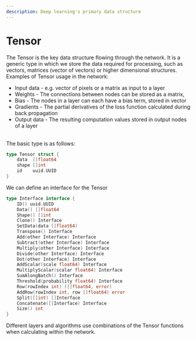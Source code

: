 ```yaml
---
description: Deep learning's primary data structure
---
```


# Tensor

The Tensor is the key data structure flowing through the network. It is a generic type in which we store the data required for processing, such as vectors, matrices (vector of vectors) or higher dimensional structures. Examples of Tensor usage in the network:

* Input data - e.g. vector of pixels or a matrix as input to a layer
* Weights - The connections between nodes can be stored as a matrix,
* Bias - The nodes in a layer can each have a bias term, stored in vector
* Gradients - The partial derivatives of the loss function calculated during back propagation
* Output data - The resulting computation values stored in output nodes of a layer

\
The basic type is as follows:

```go
type Tensor struct {
    data  []float64
    shape []int
    id    uuid.UUID
}
```

We can define an interface for the Tensor

```go
type Interface interface {
    ID() uuid.UUID
    Data() []float64
    Shape() []int
    Clone() Interface
    SetData(data []float64)
    Transpose() Interface
    Add(other Interface) Interface
    Subtract(other Interface) Interface
    Multiply(other Interface) Interface
    Divide(other Interface) Interface
    Dot(other Interface) Interface
    AddScalar(scale float64) Interface
    MultiplyScalar(scalar float64) Interface
    SumAlongBatch() Interface
    Threshold(probability float64) Interface
    Row(rowIndex int) ([]float64, error)
    AddRow(rowIndex int, row []float64) error
    Split([]int) []Interface
    Concatenate([]Interface) Interface
    Size() int
}
```

Different layers and algorithms use combinations of the Tensor functions when calculating within the network.
